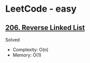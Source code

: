 # LeetCode - easy

## [206. Reverse Linked List](https://leetcode.com/problems/reverse-linked-list)

Solved

* Complexity: O(n)
* Memory: O(1)
